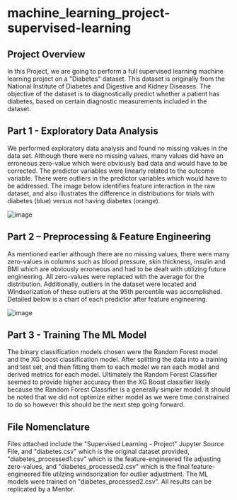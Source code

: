 # machine_learning_project-supervised-learning

## Project Overview
In this Project, we are going to perform a full supervised learning machine learning project on a "Diabetes" dataset. This dataset is originally from the National Institute of Diabetes and Digestive and Kidney Diseases. The objective of the dataset is to diagnostically predict whether a patient has diabetes, based on certain diagnostic measurements included in the dataset.

## Part 1 - Exploratory Data Analysis
We performed exploratory data analysis and found no missing values in the data set. Although there were no missing values, many values did have an erroneous zero-value which were obviously bad data and would have to be corrected. The predictor variables were linearly related to the outcome variable. There were outliers in the predictor variables which would have to be addressed.  The image below identifies feature interaction in the raw dataset, and also illustrates the difference in distributions for trials with diabetes (blue) versus not having diabetes (orange).

![image](https://github.com/csperera/ML_Supervised_Learning_Project/assets/133691417/22a93cbf-4726-4c75-9c7c-2706646c4839)

## Part 2 – Preprocessing & Feature Engineering

As mentioned earlier although there are no missing values, there were many zero-values in columns such as blood pressure, skin thickness, insulin and BMI which are obviously erroneous and had to be dealt with utilizing future engineering.  All zero-values were replaced with the average for the distribution.  Additionally, outliers in the dataset were located and Windsorization of these outliers at the 95th percentile was accomplished.  Detailed below is a chart of each predictor after feature engineering.

![image](https://github.com/csperera/ML_Supervised_Learning_Project/assets/133691417/a18ee6b8-c2a6-438b-8496-1111afdbbb73)
 
## Part 3 - Training The ML Model
The binary classification models chosen were the Random Forest model and the XG boost classification model. After splitting the data into a training and test set, and then fitting them to each model we ran each model and derived metrics for each model. Ultimately the Random Forest Classifier seemed to provide higher accuracy then the XG Boost classifier likely because the Random Forest Classifier is a generally simpler model. It should be noted that we did not optimize either model as we were time constrained to do so however this should be the next step going forward.

## File Nomenclature
Files attached include the "Supervised Learning - Project" Jupyter Source File, and "diabetes.csv" which is the original dataset provided, "diabetes_processed1.csv" which is the feature-engineered file adjusting zero-values, and "diabetes_processed2.csv" which is the final feature-engineered file utilzing windsorization for outlier adjustment.  The ML models were trained on "diabetes_processed2.csv".  All results can be replicated by a Mentor.
